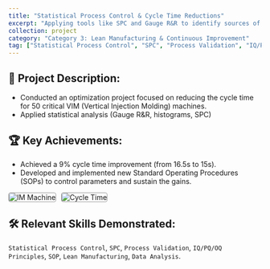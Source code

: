 ```yaml
---
title: "Statistical Process Control & Cycle Time Reductions"
excerpt: "Applying tools like SPC and Gauge R&R to identify sources of variation and make data-driven improvements."
collection: project
category: "Category 3: Lean Manufacturing & Continuous Improvement"
tag: ["Statistical Process Control", "SPC", "Process Validation", "IQ/PQ/OQ Principles", "SOP", "Lean Manufacturing", "Data Analysis"]
---
```


## 📄 Project Description: 
- Conducted an optimization project focused on reducing the cycle time for 50 critical VIM (Vertical Injection Molding) machines.
- Applied statistical analysis (Gauge R&R, histograms, SPC)

## 🏆 Key Achievements: 
- Achieved a 9% cycle time improvement (from 16.5s to 15s).
- Developed and implemented new Standard Operating Procedures (SOPs) to control parameters and sustain the gains.
<p style="display: flex; gap: 10px; align-items: center;">
  <img src="https://yen010390.github.io/images/IM.jpg" alt="IM Machine" style="max-width: 80%; border: 1px solid #999; border-radius: 4px;">
  <img src="https://yen010390.github.io/images/cycle-time.jpg" alt="Cycle Time" style="max-width: 100%; border: 1px solid #999; border-radius: 4px;">
</p>



## 🛠️ Relevant Skills Demonstrated: 
`Statistical Process Control`, `SPC`, `Process Validation`, `IQ/PQ/OQ Principles`, `SOP`, `Lean Manufacturing`, `Data Analysis`.
